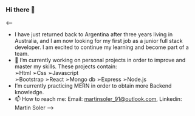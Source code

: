 ### Hi there 👋
<--
- I have just returned back to Argentina after three years living in Australia, and I am now looking for my first job as a junior full stack developer. 
  I am excited to continue my learning and become part of a team. 
- 🔭 I’m currently working on personal projects in order to improve and master my skills. These projects contain:                                      
  ➢Html
  ➢Css 
  ➢Javascript  
  ➢Bootstrap
  ➢React
  ➢Mongo db
  ➢Express
  ➢Node.js
- I’m currently practicing MERN in order to obtain more Backend knowledge.
- 📫 How to reach me:
  Email: martinsoler_91@outlook.com, 
  Linkedin: Martin Soler
-->
